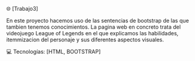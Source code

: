 🌐 [Trabajo3]

En este proyecto hacemos uso de las sentencias de bootstrap de las que tambien tenemos conocimientos. La pagina web en concreto trata del videojuego League of Legends en el que explicamos las habilidades, itemmizacion del personaje y sus diferentes aspectos visuales. 


💻 Tecnologías: [HTML, BOOTSTRAP]
